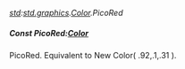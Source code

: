 _[std](../../modules/std/std-module.md):[std.graphics](../../modules/std/std-graphics.md).[Color](../../modules/std/std-graphics-color.md).PicoRed_
##### Const PicoRed:[Color](../../modules/std/std-graphics-color.md)
PicoRed. Equivalent to New Color( .92,.1,.31 ).
